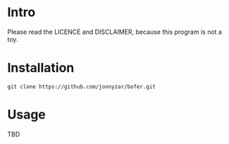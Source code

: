 # Intro

Please read the LICENCE and DISCLAIMER, because this program is not a toy.

# Installation

`git clone https://github.com/jonnyzar/bofer.git`

# Usage

TBD
